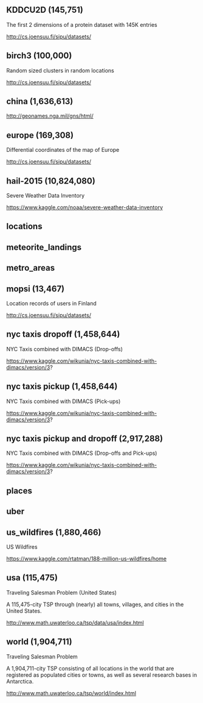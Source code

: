## KDDCU2D (145,751)

The first 2 dimensions of a protein dataset with 145K entries

http://cs.joensuu.fi/sipu/datasets/

## birch3 (100,000)

Random sized clusters in random locations

http://cs.joensuu.fi/sipu/datasets/

## china (1,636,613)

http://geonames.nga.mil/gns/html/

## europe (169,308)

Differential coordinates of the map of Europe

http://cs.joensuu.fi/sipu/datasets/

## hail-2015 (10,824,080)

Severe Weather Data Inventory

https://www.kaggle.com/noaa/severe-weather-data-inventory

## locations

## meteorite_landings

## metro_areas

## mopsi (13,467)

Location records of users in Finland

http://cs.joensuu.fi/sipu/datasets/

## nyc taxis dropoff (1,458,644)

NYC Taxis combined with DIMACS (Drop-offs)

https://www.kaggle.com/wikunia/nyc-taxis-combined-with-dimacs/version/3?


## nyc taxis pickup (1,458,644)

NYC Taxis combined with DIMACS (Pick-ups)

https://www.kaggle.com/wikunia/nyc-taxis-combined-with-dimacs/version/3?

## nyc taxis pickup and dropoff (2,917,288)

NYC Taxis combined with DIMACS (Drop-offs and Pick-ups)

https://www.kaggle.com/wikunia/nyc-taxis-combined-with-dimacs/version/3?

## places

## uber

## us_wildfires (1,880,466)

US Wildfires

https://www.kaggle.com/rtatman/188-million-us-wildfires/home

## usa (115,475)

Traveling Salesman Problem (United States)

A 115,475-city TSP through (nearly) all towns, villages, and cities in the United States.

http://www.math.uwaterloo.ca/tsp/data/usa/index.html

## world (1,904,711)

Traveling Salesman Problem

A 1,904,711-city TSP consisting of all locations in the world that are registered as populated cities or towns, as well as several research bases in Antarctica.

http://www.math.uwaterloo.ca/tsp/world/index.html